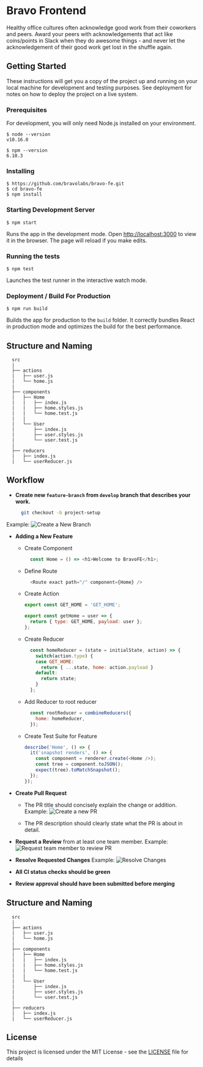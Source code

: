 # Bravo Frontend

Healthy office cultures often acknowledge good work from their coworkers and peers. Award your peers with acknowledgements that act like coins/points in Slack when they do awesome things - and never let the acknowledgement of their good work get lost in the shuffle again.

## Getting Started

These instructions will get you a copy of the project up and running on your local machine for development and testing purposes. See deployment for notes on how to deploy the project on a live system.

### Prerequisites

For development, you will only need Node.js installed on your environment.

    $ node --version
    v10.16.0

    $ npm --version
    6.10.3

### Installing

    $ https://github.com/bravolabs/bravo-fe.git
    $ cd bravo-fe
    $ npm install

### Starting Development Server

    $ npm start

Runs the app in the development mode.
Open [http://localhost:3000](http://localhost:3000) to view it in the browser.
The page will reload if you make edits.

### Running the tests

    $ npm test

Launches the test runner in the interactive watch mode.

### Deployment / Build For Production

    $ npm run build

Builds the app for production to the `build` folder.
It correctly bundles React in production mode and optimizes the build for the best performance.

## Structure and Naming

```
  src
  |
  ├── actions
  |   ├── user.js
  |   └── home.js
  |
  ├── components
  |   ├── Home
  |   |   ├── index.js
  |   |   ├── home.styles.js
  |   |   └── home.test.js
  |   |
  |   └── User
  |       ├── index.js
  |       ├── user.styles.js
  |       └── user.test.js
  |
  ├── reducers
  |   ├── index.js
  |   └── userReducer.js

```
## Workflow

- **Create new ```feature-branch``` from ```develop``` branch that describes your work.**

  ```bash
    git checkout -b project-setup
  ```

Example:
![Create a New Branch](https://res.cloudinary.com/elbon/image/upload/v1566291009/branch-naming.png)

- **Adding a New Feature**
  - Create Component

    ```js
      const Home = () => <h1>Welcome to BravoFE</h1>;
    ```

  - Define Route

    ```js
      <Route exact path="/" component={Home} />
    ```

  - Create Action

    ```js
    export const GET_HOME = 'GET_HOME';
    
    export const getHome = user => {
      return { type: GET_HOME, payload: user };
    };
    ```

  - Create Reducer

    ```js
      const homeReducer = (state = initialState, action) => {
        switch(action.type) {
        case GET_HOME:
          return { ...state, home: action.payload }
        default:
          return state;
        }
      };
    ```

  - Add Reducer to root reducer

    ```js
      const rootReducer = combineReducers({
        home: homeReducer,
      });
    ```

  - Create Test Suite for Feature

    ```js
    describe('Home', () => {
      it('snapshot renders', () => {
        const component = renderer.create(<Home />);
        const tree = component.toJSON();
        expect(tree).toMatchSnapshot();
      });
    });
    ```

- **Create Pull Request**
  - The PR title should concisely explain the change or addition.
  Example:
  ![Create a new PR](https://res.cloudinary.com/elbon/image/upload/v1566290222/PR%20Title.png)

  - The PR description should clearly state what the PR is about in detail.

- **Request a Review** from at least one team member.
  Example:
  ![Request team member to review PR](https://res.cloudinary.com/elbon/image/upload/v1566290612/Description%20and%20reviewer.png)

- **Resolve Requested Changes**
  Example:
  ![Resolve Changes](https://res.cloudinary.com/elbon/image/upload/v1566295161/resolve-conversation.png)


- **All CI status checks should be green**

- **Review approval should have been submitted before merging**

## Structure and Naming

```
  src
  |
  ├── actions
  |   ├── user.js
  |   └── home.js
  |
  ├── components
  |   ├── Home
  |   |   ├── index.js
  |   |   ├── home.styles.js
  |   |   └── home.test.js
  |   |
  |   └── User
  |       ├── index.js
  |       ├── user.styles.js
  |       └── user.test.js
  |
  ├── reducers
  |   ├── index.js
  |   └── userReducer.js

```

## License

This project is licensed under the MIT License - see the [LICENSE](LICENSE) file for details
